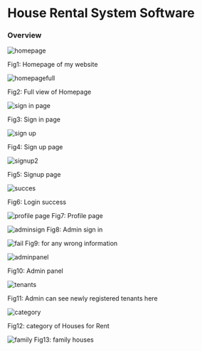 # House Rental System Software 

### Overview

![homepage](https://github.com/C191068/Ali_House_Rental_Sytem/assets/89090776/9746dd06-6038-47e0-9acf-8e1c8b5e8db6)

Fig1: Homepage of my website

![homepagefull](https://github.com/C191068/Ali_House_Rental_Sytem/assets/89090776/77972164-2dcc-4314-810f-d19ea469269f)

Fig2: Full view of Homepage


![sign in page](https://github.com/C191068/Ali_House_Rental_Sytem/assets/89090776/6fcd54c9-beb1-424d-9552-a8f7112427ce)

Fig3: Sign in page

![sign up](https://github.com/C191068/Ali_House_Rental_Sytem/assets/89090776/26d01f37-2fd6-47c6-8895-b1ef98002e7d)

Fig4: Sign up page

![signup2](https://github.com/C191068/Ali_House_Rental_Sytem/assets/89090776/f71122bd-85aa-4dc7-898b-339959b34c03)

Fig5: Signup page


![succes](https://github.com/C191068/Ali_House_Rental_Sytem/assets/89090776/e6f77d68-09d7-4b9c-a0da-ef01621f3a0f)

Fig6: Login success

![profile page](https://github.com/C191068/Ali_House_Rental_Sytem/assets/89090776/29d550ab-2fe3-4a71-bc09-ae9fa6180f70)
Fig7: Profile page

![adminsign](https://github.com/C191068/Ali_House_Rental_Sytem/assets/89090776/170eae5c-5f02-438c-8851-f90fd65ad26d)
Fig8: Admin sign in

![fail](https://github.com/C191068/Ali_House_Rental_Sytem/assets/89090776/ccfb627d-29a4-406d-b0ca-4a844cefef42)
Fig9: for any wrong information

![adminpanel](https://github.com/C191068/Ali_House_Rental_Sytem/assets/89090776/495b56f1-9fe3-4d0b-91d6-d614469660df)

Fig10: Admin panel

![tenants](https://github.com/C191068/Ali_House_Rental_Sytem/assets/89090776/a391ee2b-23a0-462b-aa1c-864e273bed42)

Fig11: Admin can see newly registered tenants here 

![category](https://github.com/C191068/Ali_House_Rental_Sytem/assets/89090776/a39a2e49-f121-4486-9865-f2f8b29c84a1)

Fig12: category of Houses for Rent 

![family](https://github.com/C191068/Ali_House_Rental_Sytem/assets/89090776/f2ed19f2-1352-44b9-8cf3-96d2cd5e33f2)
Fig13: family houses 











